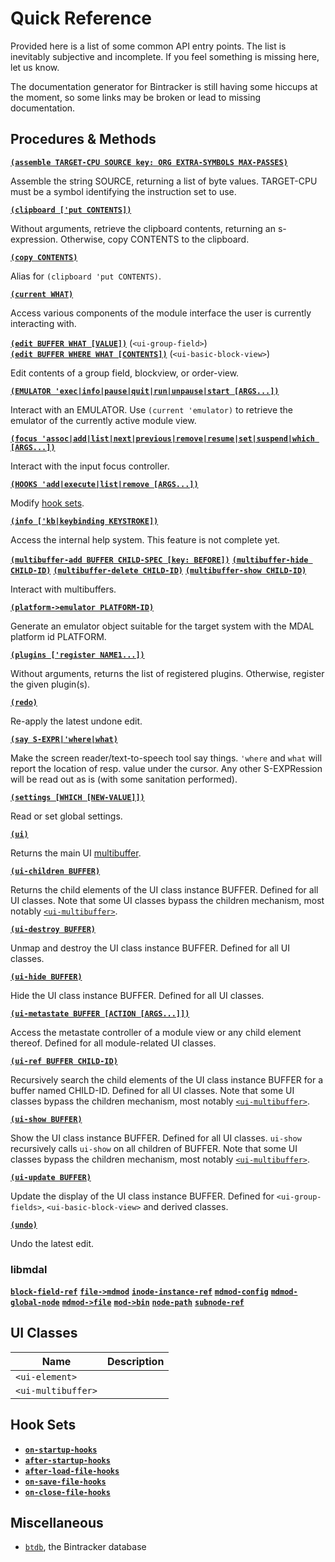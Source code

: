 # Quick Reference

Provided here is a list of some common API entry points. The list is inevitably subjective and incomplete. If you feel something is missing here, let us know.

The documentation generator for Bintracker is still having some hiccups at the moment, so some links may be broken or lead to missing documentation.


## Procedures & Methods

**[`(assemble TARGET-CPU SOURCE key: ORG EXTRA-SYMBOLS MAX-PASSES)`](generated/schemta.md#procedure-assemble-target-cpu-source-key-org-0-extra-symbols-max-passes-3)**

Assemble the string SOURCE, returning a list of byte values. TARGET-CPU must be a symbol identifying the instruction set to use.

**[`(clipboard ['put CONTENTS])`](generated/bt-state.md#procedure-clipboard-args)**

Without arguments, retrieve the clipboard contents, returning an s-expression. Otherwise, copy CONTENTS to the clipboard.

**[`(copy CONTENTS)`](generated/bt-state.md#procedure-copy-arg)**

Alias for `(clipboard 'put CONTENTS)`.

**[`(current WHAT)`](generated/bt-gui.md#procedure-current-what)**

Access various components of the module interface the user is currently  interacting with.

**[`(edit BUFFER WHAT [VALUE])`](generated/bt-gui.md#class-ltui-group-fieldgt)** (`<ui-group-field>`)<br>
**[`(edit BUFFER WHERE WHAT [CONTENTS])`](generated/bt-gui.md#class-ltui-basic-block-viewgt)** (`<ui-basic-block-view>`)

Edit contents of a group field, blockview, or order-view.

**[`(EMULATOR 'exec|info|pause|quit|run|unpause|start [ARGS...])`](generated/bt-emulation.md#procedure-make-emulator-program-program-args)**

Interact with an EMULATOR. Use `(current 'emulator)` to retrieve the emulator of the currently active module view.

**[`(focus 'assoc|add|list|next|previous|remove|resume|set|suspend|which [ARGS...])`](generated/bt-state.md#procedure-make-focus-control-optional-zones)**

Interact with the input focus controller.

**[`(HOOKS 'add|execute|list|remove [ARGS...])`](generated/bt-types.md#procedure-mak-hooks-hooks)**

Modify [hook sets](#hook-sets).

**[`(info ['kb|keybinding KEYSTROKE])`](generated/bintracker-core.md#procedure-info-args)**

Access the internal help system. This feature is not complete yet.

**[`(multibuffer-add BUFFER CHILD-SPEC [key: BEFORE])`](generated/bt-gui.md#class-ltmultibuffergt)**
**[`(multibuffer-hide CHILD-ID)`](generated/bt-gui.md#class-ltmultibuffergt)**
**[`(multibuffer-delete CHILD-ID)`](generated/bt-gui.md#class-ltmultibuffergt)**
**[`(multibuffer-show CHILD-ID)`](generated/bt-gui.md#class-ltmultibuffergt)**

Interact with multibuffers.

**[`(platform->emulator PLATFORM-ID)`](generated/bt-emulation.md#procedure-platform-emulator-platform)**

Generate an emulator object suitable for the target system with the MDAL platform id PLATFORM.

**[`(plugins ['register NAME1...])`](generated/bintracker-core.md#variable-plugins)**

Without arguments, returns the list of registered plugins. Otherwise, register the given plugin(s).

**[`(redo)`](generated/bt-gui.md#procedure-redo)**

Re-apply the latest undone edit.

**[`(say S-EXPR|'where|what)`](generated/bt-gui.md#procedure-say-args)**

Make the screen reader/text-to-speech tool say things. `'where` and `what` will report the location of resp. value under the cursor. Any other S-EXPRession will be read out as is (with some sanitation performed).

**[`(settings [WHICH [NEW-VALUE]])`](generated/bt-types.md#variable-settings)**

Read or set global settings.

**[`(ui)`](generated/bt-state.md#procedure-ui)**

Returns the main UI [multibuffer](generated/bt-gui.md#class-ltui-multibuffergt).

**[`(ui-children BUFFER)`](generated/bt-gui.md)**

Returns the child elements of the UI class instance BUFFER. Defined for all UI classes. Note that some UI classes bypass the children mechanism, most notably [`<ui-multibuffer>`](generated/bt-gui.md#class-ltui-multibuffergt).

**[`(ui-destroy BUFFER)`](generated/bt-gui.md)**

Unmap and destroy the UI class instance BUFFER. Defined for all UI classes.

**[`(ui-hide BUFFER)`](generated/bt-gui.md)**

Hide the UI class instance BUFFER. Defined for all UI classes.

**[`(ui-metastate BUFFER [ACTION [ARGS...]])`](generated/bt-gui.md#class-ltui-module-viewgt)**

Access the metastate controller of a module view or any child element thereof. Defined for all module-related UI classes.

**[`(ui-ref BUFFER CHILD-ID)`](generated/bt-gui.md)**

Recursively search the child elements of the UI class instance BUFFER for a buffer named CHILD-ID. Defined for all UI classes. Note that some UI classes bypass the children mechanism, most notably [`<ui-multibuffer>`](generated/bt-gui.md#class-ltui-multibuffergt).


**[`(ui-show BUFFER)`](generated/bt-gui.md)**

Show the UI class instance BUFFER. Defined for all UI classes. `ui-show` recursively calls `ui-show` on all children of BUFFER. Note that some UI classes bypass the children mechanism, most notably [`<ui-multibuffer>`](generated/bt-gui.md#class-ltui-multibuffergt).


**[`(ui-update BUFFER)`](generated/bt-gui.md)**

Update the display of the UI class instance BUFFER. Defined for `<ui-group-fields>`, `<ui-basic-block-view>` and derived classes.

**[`(undo)`](generated/bt-gui.md#procedure-undo)**

Undo the latest edit.


### libmdal

**[`block-field-ref`](generated)**
**[`file->mdmod`](generated)**
**[`inode-instance-ref`](generated)**
**[`mdmod-config`](generated)**
**[`mdmod-global-node`](generated)**
**[`mdmod->file`](generated)**
**[`mod->bin`](generated)**
**[`node-path`](generated)**
**[`subnode-ref`](generated)**


## UI Classes

Name | Description
----|-----
`<ui-element>`|
`<ui-multibuffer>`|


## Hook Sets

- **[`on-startup-hooks`](generated/bintracker-core.md#variable-on-startup-hooks)**
- **[`after-startup-hooks`](generated/bintracker-core.md#variable-after-startup-hooks)**
- **[`after-load-file-hooks`](generated/bt-gui.md#variable-after-load-file-hooks)**
- **[`on-save-file-hooks`](generated/bt-gui.md#variable-on-save-file-hooks)**
- **[`on-close-file-hooks`](generated/bt-gui.md#variable-on-close-file-hooks)**


## Miscellaneous

- [`btdb`](generated/bt-db.md), the Bintracker database
